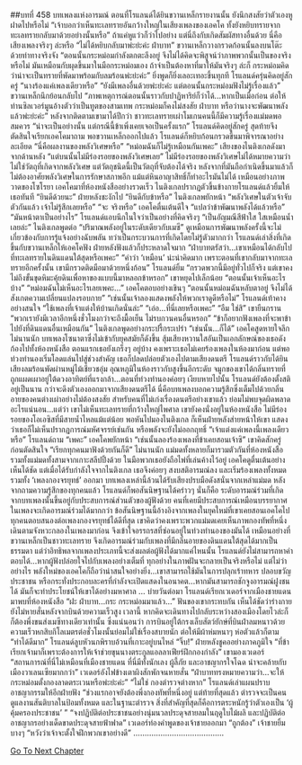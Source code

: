 ##บทที่ 458 บทเพลงแห่งอารมณ์
ตอนที่โรแลนด์ได้ยินขวานเหล็กรายงานนั้น ยังนึกสงสัยว่าตัวเองหูฝาดไปหรือไม่
“เจ้าบอกว่าเห็นทะเลทรายอันกว้างใหญ่ในเสียงเพลงของเอคโค ทั้งยังหยิบทรายจากทะเลทรายกลับมาด้วยอย่างนั้นหรือ”
ถ้าแค่หูแว่วก็ว่าไปอย่าง แต่นี่ถึงกับเกิดสัมผัสทางอื่นด้วย นี่คือเสียงเพลงจริงๆ ล่ะหรือ
“ไม่ได้หยิบกลับมาพ่ะย่ะค่ะ ฝ่าบาท” ขวานเหล็กวางกรวดก้อนนั้นลงบนโต๊ะด้วยท่าทางจริงจัง “ตอนนั้นกระหม่อมกำลังตกตะลึงอยู่ จึงไม่ได้คิดจะพิสูจน์ว่าภาพพวกนั้นเป็นของจริงหรือไม่ มันเหมือนกับผุดขึ้นมาในมือกระหม่อมเอง ถ้าจำเป็นต้องหาที่มาให้มันจริงๆ ล่ะก็ กระหม่อมคิดว่าน่าจะเป็นทรายที่พัดมาพร้อมกับลมร้อนพ่ะย่ะค่ะ”
ยิ่งพูดก็ยิ่งเลอะเทอะขึ้นทุกที โรแลนด์ครุ่นคิดอยู่สักครู่ “นางร้องแค่เพลงเดียวหรือ”
“ยังมีเพลงอื่นด้วยพ่ะย่ะค่ะ แต่ตอนนั้นกระหม่อมฟังไม่รู้เรื่องแล้ว” ขวานเหล็กนึกย้อนกลับไป “ภาพเหตุการณ์ตอนนั้นราวกับปาฏิหาริย์ก็ว่าได้...หากเป็นเมื่อก่อน ต่อให้ท่านซิลเวอร์มูนอ้างตัวว่าเป็นทูตของสามเทพ กระหม่อมก็คงไม่สงสัย ฝ่าบาท หรือว่านางจะพัฒนาพลังแล้วพ่ะย่ะค่ะ”
หลังจากติดตามเขามาได้ปีกว่า ชาวทะเลทรายเผ่าโมเกนคนนี้ก็มีความรู้เรื่องแม่มดพอสมควร
“น่าจะเป็นอย่างนั้น แต่กรณีนี้ข้าเพิ่งเคยเจอเป็นครั้งแรก” โรแลนด์คิดอยู่สักครู่ สุดท้ายจึงตัดสินใจเรียกเอคโคมาถาม
พอขวานเหล็กออกไปแล้ว โรแลนด์ก็หยิบก้อนกรวดขึ้นมาพิจารณาอย่างละเอียด “นี่คือผลงานของพลังวิเศษหรือ”
“หม่อมฉันก็ไม่รู้เหมือนกันเพคะ” เสียงของไนติงเกลดังมาจากด้านหลัง “แต่บนนั้นไม่มีร่องรอยของพลังวิเศษเลย”
ไม่มีร่องรอยของพลังวิเศษไม่ได้หมายความว่าไม่ใช่วัตถุที่เกิดจากพลังวิเศษ แต่วัตถุชนิดนี้เป็นวัตถุที่จับต้องได้จริง หลังจากที่มันถือกำเนิดขึ้นมาแล้วก็ไม่ต้องอาศัยพลังวิเศษในการรักษาสภาพอีก แม้แต่หินอาญาสิทธิ์ก็ทำอะไรมันไม่ได้ เหมือนอย่างภาพวาดของโซโรยา
เอคโคมาที่ห้องหนังสืออย่างรวดเร็ว ไนติงเกลปรากฏตัวขึ้นข้างกายโรแลนด์แล้วยิ้มให้เธอทันที “ยินดีด้วยนะ”
ฝ่ายหลังชะงักไป “ยินดีกับข้าหรือ”
ไนติงเกลพยักหน้า “พลังวิเศษในตัวเจ้าจับตัวกันแล้ว เจ้าไม่รู้สึกเลยหรือ”
“จะ จริงหรือ” เอคโคตื่นเต้นดีใจ “แปลว่าข้าพัฒนาพลังได้แล้วหรือ”
“มันหน้าตาเป็นอย่างไร” โรแลนด์แอบนึกในใจว่าเป็นอย่างที่คิดจริงๆ
“เป็นอัญมณีสีฟ้าใส ใสเหมือนน้ำเลยล่ะ” ไนติงเกลพูดต่อ “ปริมาณพลังอยู่ในระดับเดียวกับเมซี”
ดูเหมือนการพัฒนาพลังครั้งนี้จะไม่เกี่ยวข้องกับการรู้แจ้งอย่างฉับพลัน ทว่าเป็นกระบวนการที่เกิดโดยไม่รู้ตัวมากกว่า โรแลนด์เล่าสิ่งที่เกิดขึ้นกับขวานเหล็กให้เอคโคฟัง ฝ่ายหลังฟังแล้วก็ประหลาดใจมาก
“ฝ่าบาทตรัสว่า...เขาเหมือนได้กลับไปที่ทะเลทรายในดินแดนใต้สุดหรือเพคะ”
“คำว่า ‘เหมือน’ น่ะน่าคิดมาก เพราะตอนที่เขากลับมาจากทะเลทรายอีกครั้งนั้น เขามีกรวดติดมือมาด้วยหนึ่งก้อน” โรแลนด์ยิ้ม “กรวดพวกนี้มีอยู่ทั่วไปก็จริง แต่เขาคงไม่ถึงขั้นขุดหิมะคุ้ยดินเพื่อหาของแบบนี้มาหลอกข้าหรอก” เขาหยุดไปเล็กน้อย “ตอนนั้นเจ้าเห็นอะไรบ้าง”
“หม่อมฉันไม่เห็นอะไรเลยเพคะ...” เอคโคตอบอย่างเขินๆ “ตอนนั้นหม่อมฉันหลับตาอยู่ จึงไม่ได้สังเกตความเปลี่ยนแปลงรอบกาย”
“เช่นนั้นเจ้าลองแสดงพลังให้พวกเราดูดีหรือไม่” โรแลนด์เท้าคางอย่างสนใจ “ใช้เพลงที่เจ้าแต่งให้บ้านเกิดนั่นล่ะ”
“เอ่อ...ที่นี่เลยหรือเพคะ”
“อืม ใช่สิ” เขายืนกราน “พวกเรายังมีเวลาอีกหนึ่งชั่วโมงกว่าจะถึงมื้อเย็น ไม่รบกวนคนอื่นหรอก”
“ข้าก็อยากฟังเพลงที่จะพาข้าไปยังที่ดินแดนอื่นเหมือนกัน” ไนติงเกลพูดอย่างกระปรี้กระเปร่า
“เช่นนั้น...ก็ได้”
เอคโคสูดหายใจลึก ไม่นานนัก บทเพลงโซนาตาซึ่งไม่เข้ากับยุคสมัยก็ดังขึ้น สุ้มเสียงหวานใสอันเป็นเอกลักษณ์ของเธอดังก้องไปทั้งห้องหนังสือ ตอนแรกเธอยังเกร็งๆ อยู่บ้าง คงเพราะเธอไม่เคยร้องเพลงในห้องมาก่อน แต่พอท่วงทำนองเริ่มโลดแล่นไปสู่ช่วงสำคัญ เธอก็ปลดปล่อยตัวเองไปตามเสียงดนตรี
โรแลนด์ราวกับได้ยินเสียงลมร้อนพัดผ่านหมู่ไม้เชียวชอุ่ม อุณหภูมิในห้องราวกับสูงขึ้นอีกระดับ จมูกของเขาได้กลิ่นทรายที่ถูกแผดเผาอยู่ใต้ดวงอาทิตย์ที่แรงกล้า...ตอนที่ท่วงทำนองค่อยๆ เงียบหายไปนั้น โรแลนด์ยังต้องตั้งสติอยู่เป็นนาน กว่าจะดึงตัวเองออกมาจากเสียงดนตรีได้ นี่คือบทเพลงบอกความรู้สึกซึ่งเต็มไปด้วยกลิ่นอายของคนต่างเผ่าอย่างไม่ต้องสงสัย สำหรับคนที่ไม่เก่งเรื่องดนตรีอย่างเขาแล้ว ย่อมไม่พบจุดผิดพลาดอะไรแน่นอน...แต่ว่า เขาไม่เห็นทะเลทรายที่กว้างใหญ่ไพศาล เขายังคงนั่งอยู่ในห้องหนังสือ ไม่มีร่องรอยของโอเอซิสที่มีสายน้ำไหลแม้แต่น้อย
พอหันไปมองไนติงเกล ก็เห็นฝ่ายหลังส่ายหน้าให้เขา แสดงว่าเธอก็ไม่เห็นปรากฏการณ์มหัศจรรย์เช่นกัน
หรือพลังจะยังไม่ออกฤทธิ์
“เจ้าแต่งแค่เพลงนี้เพลงเดียวหรือ” โรแลนด์ถาม
“เพคะ” เอคโคพยักหน้า
“เช่นนั้นลองร้องเพลงที่ข้าเคยสอนเจ้าซิ” เขาคิดสักครู่ก่อนตัดสินใจ “เรียกทุกคนมาฟังด้วยกันก็ดี”
ไม่นานนัก แม่มดทั้งหลายก็มารวมตัวกันที่ห้องหนังสือ รวมทั้งแม่มดทั้งสามจากเกาะสลีปปิ้งด้วย ในมือพวกเธอยังถือไพ่ที่เล่นค้างไว้อยู่ เอคโคดูตื่นเต้นอย่างเห็นได้ชัด แต่เมื่อได้รับกำลังใจจากไนติงเกล เธอจึงค่อยๆ สงบสติอารมณ์ลง และเริ่มร้องเพลงทั้งหมดรวมทั้ง ‘เพลงกองจรยุทธ์’ ออกมา
บทเพลงเหล่านี้ล้วนได้รับเสียงปรบมือดังสนั่นจากเหล่าแม่มด
หลังจากถามความรู้สึกของทุกคนแล้ว โรแลนด์ก็พอสันนิษฐานได้คร่าวๆ
นั่นก็คือ ระดับอารมณ์ร่วมที่เกิดจากบทเพลงนั้นขึ้นอยู่กับประสบการณ์ส่วนตัวของผู้ฟังด้วย คนที่เคยมีประสบการณ์เหมือนบรรยากาศในเพลงจะเกิดอารมณ์ร่วมได้มากกว่า ข้อสันนิษฐานนี้อ้างอิงจากเพลงในยุคใหม่ที่เขาเคยสอนเอคโคไป ทุกคนตอบสนองต่อเพลงกองจรยุทธ์ได้ดีที่สุด เขาคิดว่าคงเพราะพวกแม่มดเคยเห็นภาพกองทัพที่หนึ่งเดินตามจังหวะกลองในเพลงมาก่อน จึงเข้าใจอรรถรสที่ซ่อนอยู่ในท่วงทำนองของมันได้
เหมือนอย่างที่ขวานเหล็กเป็นชาวทะเลทราย จึงเกิดอารมณ์ร่วมกับเพลงที่มีกลิ่นอายของดินแดนใต้สุดได้มากเป็นธรรมดา
แต่ว่าอิทธิพลจากเพลงประเภทนี้จะส่งผลต่อผู้ฟังได้มากแค่ไหนนั้น โรแลนด์ยังไม่สามารถหาคำตอบได้...หากผู้ฟังปล่อยใจไปกับเพลงอย่างเต็มที่ ทุกอย่างในภาพฝันจะกลายเป็นจริงหรือไม่
แต่ไม่ว่าอย่างไร พลังใหม่ของเอคโคก็ถือว่าน่าสนใจอย่างยิ่ง...เขาสามารถใช้มันในการปลุกเร้าทหาร ปลอบขวัญประชาชน หรือกระทั่งประกอบละครที่กำลังจะเปิดแสดงในอนาคต...หากมันสามารถชักจูงอารมณ์ฝูงชนได้ มันก็จะทำประโยชน์ให้เขาได้อย่างมหาศาล
…
บ่ายวันต่อมา โรแลนด์เรียกเวเดอร์จากเมืองชายแดนมาพบที่ห้องหนังสือ
“ฝะ ฝ่าบาท...กระ กระหม่อมมาแล้ว...” ฟันของเขากระทบกัน เห็นได้ชัดว่าร่างกายยังไม่หายสั่นหลังจากบินด้วยความเร็วสูง
เวลานี้ หากคิดจะเดินทางไปกลับระหว่างสองเมืองโดยไวล่ะก็ ก็ต้องพึ่งขนส่งเมซีทางเดียวเท่านั้น ซึ่งแน่นอนว่า การบินอยู่ใต้กรงเล็บสัตว์ยักษ์ที่บินฝ่าลมหนาวด้วยความเร็วหกสิบกิโลเมตรต่อชั่วโมงนั้นย่อมไม่ใช่เรื่องสบายนัก ต่อให้มีผ้าห่มหนาๆ ห่อตัวแล้วก็ตาม
“ทำได้ดีมาก” โรแลนด์ลูบหัวนกพิราบอ้วนที่เกาะอยู่บนไหล่
“จิ๊บ!” ฝ่ายหลังชูคออย่างภาคภูมิใจ
“ที่ข้าเรียกเจ้ามาก็เพราะต้องการให้เจ้าช่วยขุนนางตระกูลแอลลาเฟียร์ฝึกกองกำลัง” เขามองเวเดอร์ “สถานการณ์ที่นี่ไม่เหมือนที่เมืองชายแดน ที่นี่มีทั้งนักเลง ผู้ลี้ภัย และอาชญากรใจโฉด น่าจะคล้ายกับเมืองวาเลนเซียมากกว่า”
เวเดอร์อังไฟข้างเตาผิงสักพักจนหายสั่น “ฝ่าบาททรงหมายความว่า...จะให้กระหม่อมตั้งกองลาดตระเวนหรือพ่ะย่ะค่ะ”
“ไม่ใช่ กองตำรวจต่างหาก” โรแลนด์เล่าแผนปราบอาชญากรรมให้อีกฝ่ายฟัง “ช่วงแรกอาจยังต้องพึ่งกองทัพที่หนึ่งอยู่ แต่ท้ายที่สุดแล้ว ตำรวจจะเป็นคนดูแลงานสันติบาลในป้อมทั้งหมด และในฐานะตำรวจ สิ่งที่สำคัญที่สุดก็คือการตระหนักรู้ว่าตัวเองเป็น ‘ผู้คุ้มครองประชาชน’ ”
“จงปฏิบัติต่อประชาชนอย่างนุ่มนวลประดุจสายลมในฤดูใบไม้ผลิ และปฏิบัติต่ออาชญากรอย่างเด็ดขาดประดุจสายฟ้าฟาด” เวเดอร์ท่องคำพูดของเจ้าชายออกมา
“ถูกต้อง” เจ้าชายยิ้มบางๆ “หวังว่าเจ้าจะตั้งใจฝึกพวกเขาอย่างดี”
………………………………….






[Go To Next Chapter]( ./371.md)